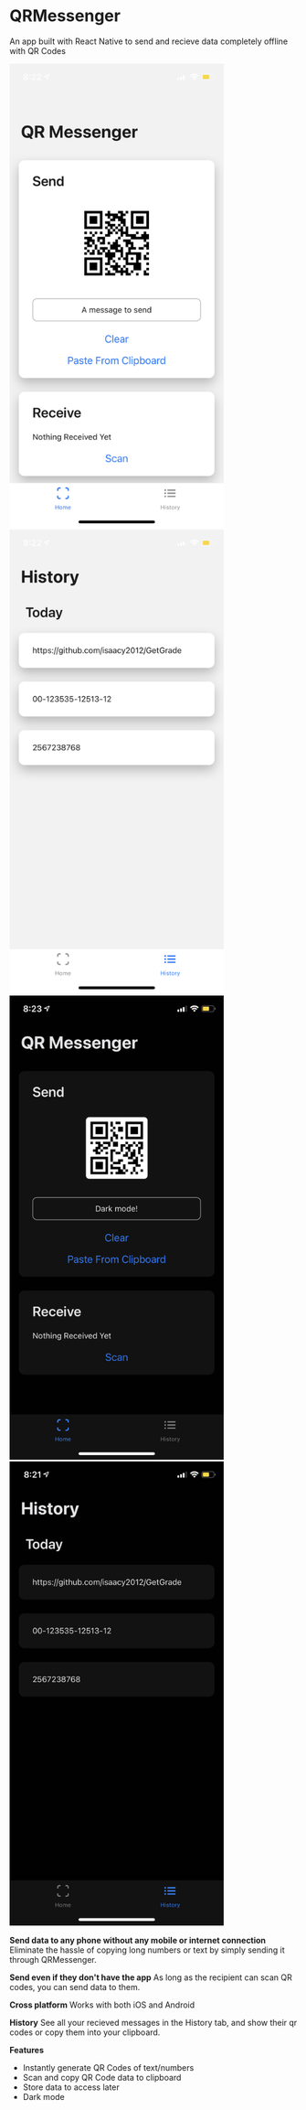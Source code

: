 # QRMessenger
An app built with React Native to send and recieve data completely offline with QR Codes

<p float="left">
  <img src="readMeImages/home_light.png"  width="375" height="812">
  <img src="readMeImages/history_light.png"  width="375" height="812">
  <img src="readMeImages/home_dark.png"  width="375" height="812">
  <img src="readMeImages/history_dark.png"  width="375" height="812">
 </p>

<b>Send data to any phone without any mobile or internet connection</b>
Eliminate the hassle of copying long numbers or text by simply sending it through QRMessenger.

<b>Send even if they don't have the app</b>
As long as the recipient can scan QR codes, you can send data to them.

<b>Cross platform</b>
Works with both iOS and Android

<b>History</b>
See all your recieved messages in the History tab, and show their qr codes or copy them into your clipboard.

<b>Features</b>
- Instantly generate QR Codes of text/numbers
- Scan and copy QR Code data to clipboard
- Store data to access later
- Dark mode




